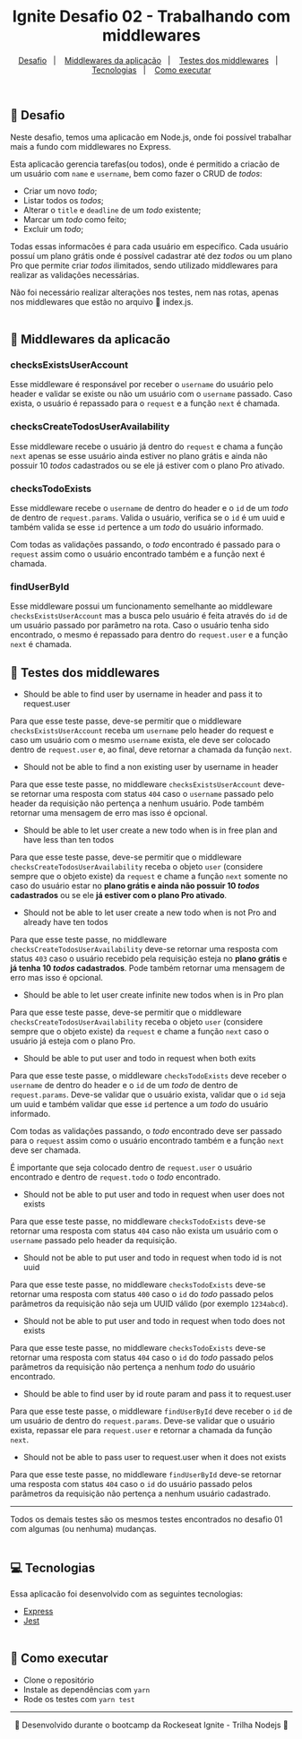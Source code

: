 <h1 align="center">Ignite Desafio 02 - Trabalhando com middlewares</h1>

<p align="center">
  <a href="#-Projeto">Desafio</a>&nbsp;&nbsp;&nbsp;|&nbsp;&nbsp;&nbsp;
  <a href="#-Middlewares-da-aplicacão">Middlewares da aplicacão</a>&nbsp;&nbsp;&nbsp;|&nbsp;&nbsp;&nbsp;
  <a href="#-Testes-dos-middlewares">Testes dos middlewares</a>&nbsp;&nbsp;&nbsp;|&nbsp;&nbsp;&nbsp;
  <a href="#-Tecnologias">Tecnologias</a>&nbsp;&nbsp;&nbsp;|&nbsp;&nbsp;&nbsp;
  <a href="#-Como-executar">Como executar</a>
</p>
<br/>

## 📙 Desafio

Neste desafio, temos uma aplicacão em Node.js, onde foi possível trabalhar mais a fundo com middlewares no Express.

Esta aplicacão gerencia tarefas(ou todos), onde é permitido a criacão de um usuário com `name` e `username`, bem como fazer o CRUD de *todos*:

- Criar um novo *todo*;
- Listar todos os *todos*;
- Alterar o `title` e `deadline` de um *todo* existente;
- Marcar um *todo* como feito;
- Excluir um *todo*;

Todas essas informacões é para cada usuário em específico. Cada usuário possuí um plano grátis onde é possível cadastrar até dez *todos* ou um plano Pro que permite criar *todos* ilimitados, sendo utilizado middlewares para realizar as validações necessárias.

Não foi necessário realizar alterações nos testes, nem nas rotas, apenas nos middlewares que estão no arquivo 📃 index.js.
<br/><br/>

## 🔸 Middlewares da aplicacão

### checksExistsUserAccount

Esse middleware é responsável por receber o `username` do usuário pelo header e validar se existe ou não um usuário com o `username` passado. Caso exista, o usuário é repassado para o `request` e a função `next` é chamada.

### checksCreateTodosUserAvailability

Esse middleware recebe o usuário já dentro do `request` e chama a função `next` apenas se esse usuário ainda estiver no plano grátis e ainda não possuir 10 *todos* cadastrados ou se ele já estiver com o plano Pro ativado. 

### checksTodoExists

Esse middleware recebe o `username` de dentro do header e o `id` de um *todo* de dentro de `request.params`. Valida o usuário, verifica se o `id` é um uuid e também valida se esse `id` pertence a um *todo* do usuário informado.

Com todas as validações passando, o *todo* encontrado é passado para o `request` assim como o usuário encontrado também e a função next é chamada.

### findUserById

Esse middleware possui um funcionamento semelhante ao middleware `checksExistsUserAccount` mas a busca pelo usuário é feita através do `id` de um usuário passado por parâmetro na rota. Caso o usuário tenha sido encontrado, o mesmo é repassado para dentro do `request.user` e a função `next` é chamada.

## 🔸 Testes dos middlewares

- Should be able to find user by username in header and pass it to request.user

Para que esse teste passe, deve-se permitir que o middleware `checksExistsUserAccount` receba um `username` pelo header do request e caso um usuário com o mesmo `username` exista, ele deve ser colocado dentro de `request.user` e, ao final, deve retornar a chamada da função `next`.

- Should not be able to find a non existing user by username in header

Para que esse teste passe, no middleware `checksExistsUserAccount` deve-se retornar uma resposta com status `404` caso o `username` passado pelo header da requisição não pertença a nenhum usuário. Pode também retornar uma mensagem de erro mas isso é opcional.

- Should be able to let user create a new todo when is in free plan and have less than ten todos

Para que esse teste passe, deve-se permitir que o middleware `checksCreateTodosUserAvailability` receba o objeto `user` (considere sempre que o objeto existe) da `request` e chame a função `next` somente no caso do usuário estar no **plano grátis e ainda não possuir 10 *todos* cadastrados** ou se ele **já estiver com o plano Pro ativado**.

- Should not be able to let user create a new todo when is not Pro and already have ten todos

Para que esse teste passe, no middleware `checksCreateTodosUserAvailability` deve-se retornar uma resposta com status `403` caso o usuário recebido pela requisição esteja no **plano grátis** e **já tenha 10 *todos* cadastrados**. Pode também retornar uma mensagem de erro mas isso é opcional.

- Should be able to let user create infinite new todos when is in Pro plan

Para que esse teste passe, deve-se permitir que o middleware `checksCreateTodosUserAvailability` receba o objeto `user` (considere sempre que o objeto existe) da `request` e chame a função `next` caso o usuário já esteja com o plano Pro.

- Should be able to put user and todo in request when both exits

Para que esse teste passe, o middleware `checksTodoExists` deve receber o `username` de dentro do header e o `id` de um *todo* de dentro de `request.params`. Deve-se validar que o usuário exista, validar que o `id` seja um uuid e também validar que esse `id` pertence a um *todo* do usuário informado.

Com todas as validações passando, o *todo* encontrado deve ser passado para o `request` assim como o usuário encontrado também e a função `next` deve ser chamada.

É importante que seja colocado dentro de `request.user` o usuário encontrado e dentro de `request.todo` o *todo* encontrado.

- Should not be able to put user and todo in request when user does not exists

Para que esse teste passe, no middleware `checksTodoExists` deve-se retornar uma resposta com status `404` caso não exista um usuário com o `username` passado pelo header da requisição.

- Should not be able to put user and todo in request when todo id is not uuid

Para que esse teste passe, no middleware `checksTodoExists` deve-se retornar uma resposta com status `400` caso o `id` do *todo* passado pelos parâmetros da requisição não seja um UUID válido (por exemplo `1234abcd`).

- Should not be able to put user and todo in request when todo does not exists

Para que esse teste passe, no middleware `checksTodoExists` deve-se retornar uma resposta com status `404` caso o `id` do *todo* passado pelos parâmetros da requisição não pertença a nenhum *todo* do usuário encontrado.

- Should be able to find user by id route param and pass it to request.user

Para que esse teste passe, o middleware `findUserById` deve receber o `id` de um usuário de dentro do `request.params`. Deve-se validar que o usuário exista, repassar ele para `request.user` e retornar a chamada da função `next`.

- Should not be able to pass user to request.user when it does not exists

Para que esse teste passe, no middleware `findUserById` deve-se retornar uma resposta com status `404` caso o `id` do usuário passado pelos parâmetros da requisição não pertença a nenhum usuário cadastrado.

---
Todos os demais testes são os mesmos testes encontrados no desafio 01 com algumas (ou nenhuma) mudanças.
<br/><br/>

## 💻 Tecnologias

Essa aplicacão foi desenvolvido com as seguintes tecnologias:

- [Express](https://expressjs.com/pt-br/)
- [Jest](https://jestjs.io/)
<br/><br/>

## 🔸 Como executar

- Clone o repositório
- Instale as dependências com `yarn`
- Rode os testes com `yarn test`

---

<p align="center">🚀 Desenvolvido durante o bootcamp da Rockeseat Ignite - Trilha Nodejs 🚀<p>